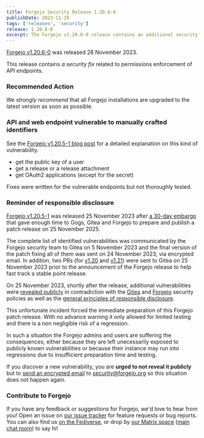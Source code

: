 ```yaml
---
title: Forgejo Security Release 1.20.6-0
publishDate: 2023-11-28
tags: ['releases', 'security']
release: 1.20.6-0
excerpt: The Forgejo v1.20.6-0 release contains an additional security fix related to permissions enforcement of API endpoints.
---
```


[Forgejo v1.20.6-0](https://codeberg.org/forgejo/forgejo/releases/tag/v1.20.6-0) was released 28 November 2023.

This release contains _a security fix_ related to permissions enforcement of API endpoints.

### Recommended Action

We _strongly recommend_ that all Forgejo installations are upgraded to the latest version as soon as possible.

### API and web endpoint vulnerable to manually crafted identifiers

See the [Forgejo v1.20.5-1 blog post](https://forgejo.org/2023-11-release-v1-20-5-1/#api-and-web-endpoint-vulnerable-to-manually-crafted-identifiers) for
a detailed explanation on this kind of vulnerability.

- get the public key of a user
- get a release or a release attachment
- get OAuth2 applications (except for the secret)

Fixes were written for the vulnerable endpoints but not thoroughly tested.

### Reminder of responsible disclosure

[Forgejo v1.20.5-1](https://codeberg.org/forgejo/forgejo/releases/tag/v1.20.5-1) was released 25 November 2023
after [a 30-day embargo](https://forgejo.org/2023-11-release-v1-20-5-1/#responsible-disclosure-to-gitea)
that gave enough time to Gogs, Gitea and Forgejo
to prepare and publish a patch release on 25 November 2025.

The complete list of identified vulnerabilities was communicated by
the Forgejo security team to Gitea on 5 November 2023 and the final
version of the patch fixing all of them was sent on 24 November
2023, via encrypted email. In addition, two PRs (for
[v1.20](https://github.com/go-gitea/gitea/pull/28211) and
[v1.21](https://github.com/go-gitea/gitea/pull/28212)) were sent to
Gitea on 25 November 2023 prior to the announcement of the Forgejo
release to help fast track a stable point release.

On 25 November 2023, shortly after the release, additional vulnerabilities were [revealed
publicly](https://github.com/go-gitea/gitea/pull/28213) in contradiction with the
[Gitea](https://github.com/go-gitea/gitea/blob/763938e889c233e82a1a046010b9d332abaa833f/SECURITY.md#reporting-a-vulnerability) and
[Forgejo](https://codeberg.org/forgejo/forgejo/src/branch/forgejo/CONTRIBUTING.md) security policies
as well as the [general principles of responsible disclosure](https://en.wikipedia.org/wiki/Coordinated_vulnerability_disclosure).

This unfortunate incident forced the immediate preparation of this
Forgejo patch release. With no advance warning it only allowed for limited testing
and there is a non negligible risk of a regression.

In such a situation the Forgejo admins and users are suffering the
consequences, either because they are left unecessarily exposed to
publicly known vulnerabilities or because their instance may run into
regressions due to insufficient preparation time and testing.

If you discover a new vulnerability, you are **urged to not reveal it
publicly** but to [send an encrypted email](https://forgejo.org/.well-known/security.txt) to security@forgejo.org so
this situation does not happen again.

### Contribute to Forgejo

If you have any feedback or suggestions for Forgejo, we'd love to hear from you! Open an issue on [our issue tracker](https://codeberg.org/forgejo/forgejo/issues) for feature requests or bug reports. You can also find us [on the Fediverse](https://floss.social/@forgejo), or drop by [our Matrix space](https://matrix.to/#/#forgejo:matrix.org) ([main chat room](https://matrix.to/#/#forgejo-chat:matrix.org)) to say hi!
